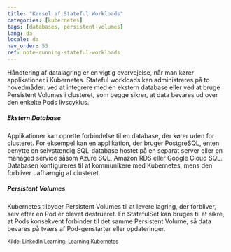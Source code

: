 ```yaml
---
title: "Kørsel af Stateful Workloads"
categories: [kubernetes]
tags: [databases, persistent-volumes]
lang: da
locale: da
nav_order: 53
ref: note-running-stateful-workloads
---
```

Håndtering af datalagring er en vigtig overvejelse, når man kører applikationer i Kubernetes. Stateful workloads kan administreres på to hovedmåder: ved at integrere med en ekstern database eller ved at bruge Persistent Volumes i clusteret, som begge sikrer, at data bevares ud over den enkelte Pods livscyklus.

##### Ekstern Database
Applikationer kan oprette forbindelse til en database, der kører uden for clusteret. For eksempel kan en applikation, der bruger PostgreSQL, enten benytte en selvstændig SQL-database hostet på en separat server eller en managed service såsom Azure SQL, Amazon RDS eller Google Cloud SQL. Databasen konfigureres til at kommunikere med Kubernetes, mens den forbliver uafhængig af clusteret.

##### Persistent Volumes
Kubernetes tilbyder Persistent Volumes til at levere lagring, der forbliver, selv efter en Pod er blevet destrueret. En StatefulSet kan bruges til at sikre, at Pods konsekvent forbinder til det samme Persistent Volume, så data bevares på tværs af Pod-genstarter eller opdateringer.

<small>Kilde: [LinkedIn Learning: Learning Kubernetes](https://www.linkedin.com/learning/learning-kubernetes-16086900)</small>
